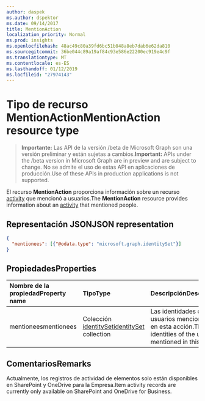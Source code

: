 ```yaml
---
author: daspek
ms.author: dspektor
ms.date: 09/14/2017
title: MentionAction
localization_priority: Normal
ms.prod: insights
ms.openlocfilehash: 48ac49c80a39fd6bc51b048a8eb7dab6e62da810
ms.sourcegitcommit: 36be044c89a19af84c93e586e22200ec919e4c9f
ms.translationtype: MT
ms.contentlocale: es-ES
ms.lasthandoff: 01/12/2019
ms.locfileid: "27974143"
---
```

# <a name="mentionaction-resource-type"></a><span data-ttu-id="0140c-102">Tipo de recurso MentionAction</span><span class="sxs-lookup"><span data-stu-id="0140c-102">MentionAction resource type</span></span>

> <span data-ttu-id="0140c-103">**Importante:** Las API de la versión /beta de Microsoft Graph son una versión preliminar y están sujetas a cambios.</span><span class="sxs-lookup"><span data-stu-id="0140c-103">**Important:** APIs under the /beta version in Microsoft Graph are in preview and are subject to change.</span></span> <span data-ttu-id="0140c-104">No se admite el uso de estas API en aplicaciones de producción.</span><span class="sxs-lookup"><span data-stu-id="0140c-104">Use of these APIs in production applications is not supported.</span></span>

<span data-ttu-id="0140c-105">El recurso **MentionAction** proporciona información sobre un recurso [activity][] que mencionó a usuarios.</span><span class="sxs-lookup"><span data-stu-id="0140c-105">The **MentionAction** resource provides information about an [activity][] that mentioned people.</span></span>

[activity]: itemactivity.md

## <a name="json-representation"></a><span data-ttu-id="0140c-107">Representación JSON</span><span class="sxs-lookup"><span data-stu-id="0140c-107">JSON representation</span></span>

<!-- {
  "blockType": "resource",
  "optionalProperties": [ ],
  "@type": "microsoft.graph.mentionAction"
}-->

```json
{
  "mentionees": [{"@odata.type": "microsoft.graph.identitySet"}]
}
```

## <a name="properties"></a><span data-ttu-id="0140c-108">Propiedades</span><span class="sxs-lookup"><span data-stu-id="0140c-108">Properties</span></span>

| <span data-ttu-id="0140c-109">Nombre de la propiedad</span><span class="sxs-lookup"><span data-stu-id="0140c-109">Property name</span></span> | <span data-ttu-id="0140c-110">Tipo</span><span class="sxs-lookup"><span data-stu-id="0140c-110">Type</span></span>                       | <span data-ttu-id="0140c-111">Descripción</span><span class="sxs-lookup"><span data-stu-id="0140c-111">Description</span></span>
|:--------------|:---------------------------|:-----------------------------
| <span data-ttu-id="0140c-112">mentionees</span><span class="sxs-lookup"><span data-stu-id="0140c-112">mentionees</span></span>    | <span data-ttu-id="0140c-113">Colección [identitySet][]</span><span class="sxs-lookup"><span data-stu-id="0140c-113">[identitySet][] collection</span></span> | <span data-ttu-id="0140c-114">Las identidades de los usuarios mencionados en esta acción.</span><span class="sxs-lookup"><span data-stu-id="0140c-114">The identities of the users mentioned in this action.</span></span>

[identitySet]: identityset.md

## <a name="remarks"></a><span data-ttu-id="0140c-116">Comentarios</span><span class="sxs-lookup"><span data-stu-id="0140c-116">Remarks</span></span>

<span data-ttu-id="0140c-117">Actualmente, los registros de actividad de elementos solo están disponibles en SharePoint y OneDrive para la Empresa.</span><span class="sxs-lookup"><span data-stu-id="0140c-117">Item activity records are currently only available on SharePoint and OneDrive for Business.</span></span>

<!-- {
  "type": "#page.annotation",
  "description": "The MentionAction object provides information about who was mentioned during an activity.",
  "keywords": "activities,activity,action,mention",
  "section": "documentation",
  "tocPath": "Resources/MentionAction"
} -->
